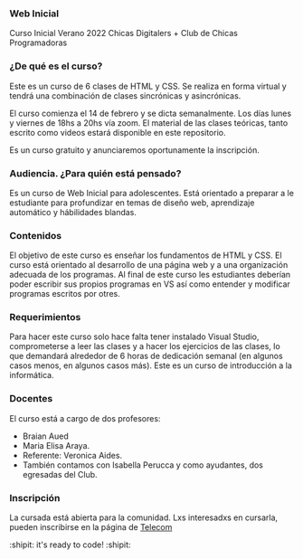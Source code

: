 ### Web Inicial

Curso Inicial Verano 2022 Chicas Digitalers + Club de Chicas Programadoras

### ¿De qué es el curso?

Este es un curso de 6 clases de HTML y CSS.
Se realiza en forma virtual y tendrá una combinación de clases sincrónicas y asincrónicas.

El curso comienza el 14 de febrero y se dicta semanalmente. Los días lunes y viernes de 18hs a 20hs vía zoom. El material de las clases teóricas, tanto escrito como videos estará disponible en este repositorio.

Es un curso gratuito y anunciaremos oportunamente la inscripción.

### Audiencia. ¿Para quién está pensado?

Es un curso de Web Inicial para adolescentes. Está orientado a preparar a le estudiante para profundizar en temas de diseño web, aprendizaje automático y hábilidades blandas.

### Contenidos

El objetivo de este curso es enseñar los fundamentos de HTML y CSS. El curso está orientado al desarrollo de una página web y a una organización adecuada de los programas. Al final de este curso les estudiantes deberían poder escribir sus propios programas en VS así como entender y modificar programas escritos por otres.

### Requerimientos

Para hacer este curso solo hace falta tener instalado Visual Studio, comprometerse a leer las clases y a hacer los ejercicios de las clases, lo que demandará alrededor de 6 horas de dedicación semanal (en algunos casos menos, en algunos casos más). Este es un curso de introducción a la informática.

### Docentes

El curso está a cargo de dos profesores: 
- Braian Aued
- Maria Elisa Araya.
- Referente: Veronica Aides. 
- También contamos con Isabella Perucca y como ayudantes, dos egresadas del Club. 

### Inscripción

La cursada está abierta para la comunidad. Lxs interesadxs en cursarla, pueden inscribirse en la página de [Telecom](https://www.digitalers.com.ar/chicas-digitalers.html) 

:shipit: it's ready to code! :shipit:


